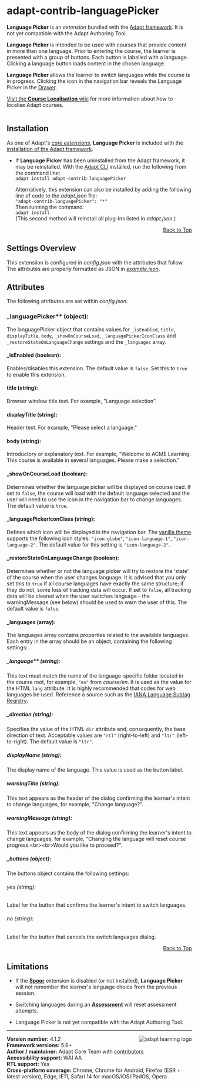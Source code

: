 # adapt-contrib-languagePicker  

**Language Picker** is an *extension* bundled with the [Adapt framework](https://github.com/adaptlearning/adapt_framework). It is not yet compatible with the Adapt Authoring Tool.   

**Language Picker** is intended to be used with courses that provide content in more than one language. Prior to entering the course, the learner is presented with a group of buttons. Each button is labelled with a language. Clicking a language button loads content in the chosen language.  

**Language Picker** allows the learner to switch languages while the course is in progress. Clicking the icon in the navigation bar reveals the Language Picker in the [Drawer](https://github.com/adaptlearning/adapt_framework/wiki/Core-modules#drawer).

[Visit the **Course Localisation** wiki](https://github.com/adaptlearning/adapt_framework/wiki/Course-Localisation) for more information about how to localise Adapt courses.

<img src="https://github.com/adaptlearning/documentation/blob/master/04_wiki_assets/plug-ins/images/language-picker.gif" alt="" align="center">  

## Installation

As one of Adapt's *[core extensions](https://github.com/adaptlearning/adapt_framework/wiki/Core-Plug-ins-in-the-Adapt-Learning-Framework#extensions),* **Language Picker** is included with the [installation of the Adapt framework](https://github.com/adaptlearning/adapt_framework/wiki/Manual-installation-of-the-Adapt-framework#installation).

* If **Language Picker** has been uninstalled from the Adapt framework, it may be reinstalled.
With the [Adapt CLI](https://github.com/adaptlearning/adapt-cli) installed, run the following from the command line:  
`adapt install adapt-contrib-languagePicker`

    Alternatively, this extension can also be installed by adding the following line of code to the *adapt.json* file:  
    `"adapt-contrib-languagePicker": "*"`  
    Then running the command:  
    `adapt install`  
    (This second method will reinstall all plug-ins listed in *adapt.json*.)  

<div float align=right><a href="#top">Back to Top</a></div>

## Settings Overview

This extensiion is configured in *config.json* with the attributes that follow. The attributes are properly formatted as JSON in [*example.json*](https://github.com/adaptlearning/adapt-contrib-languagePicker/blob/master/example.json).

## Attributes

The following attributes are set within *config.json*.

### \_languagePicker** (object):
The languagePicker object that contains values for `_isEnabled`, `title`, `displayTitle`, `body`, `_showOnCourseLoad`, `_languagePickerIconClass` and `_restoreStateOnLanguageChange` settings and the `_languages` array.

#### _isEnabled (boolean):
Enables/disables this extension. The default value is `false`. Set this to `true` to enable this extension.

#### title (string):
Browser window title text. For example, "Language selection".

#### displayTitle (string):
Header text. For example, "Please select a language."

#### body (string):
Introductory or explanatory text. For example, "Welcome to ACME Learning. This course is available in several languages. Please make a selection."

#### \_showOnCourseLoad (boolean):
Determines whether the language picker will be displayed on course load. If set to `false`, the course will load with the default language selected and the user will need to use the icon in the navigation bar to change languages. The default value is `true`.

#### \_languagePickerIconClass (string):
Defines which icon will be displayed in the navigation bar. The [vanilla theme](https://github.com/adaptlearning/adapt-contrib-vanilla) supports the following icon styles: `"icon-globe"`, `"icon-language-1"`, `"icon-language-2"`. The default value for this setting is `"icon-language-2"`.

#### \_restoreStateOnLanguageChange (boolean):
Determines whether or not the language picker will try to restore the 'state' of the course when the user changes language. It is advised that you only set this to `true` if all course languages have exactly the same structure; if they do not, some loss of tracking data will occur. If set to `false`, all tracking data will be cleared when the user switches language - the warningMessage (see below) should be used to warn the user of this. The default value is `false`.

#### \_languages (array):
The languages array contains properties related to the available languages. Each entry in the array should be an object, containing the following settings:

##### \_language** (string):
This text must match the name of the language-specific folder located in the course root, for example, `"en"` from *course/en*. It is used as the value for the HTML `lang` attribute. It is highly recommended that codes for web languages be used. Reference a source such as the [IANA Language Subtag Registry](http://www.iana.org/assignments/language-subtag-registry/language-subtag-registry). 

##### \_direction (string): 
Specifies the value of the HTML `dir` attribute and, consequently, the base direction of text. Acceptable values are `"rtl"` (right-to-left) and `"ltr"` (left-to-right). The default value is `"ltr"`.

##### displayName (string):
The display name of the language. This value is used as the button label.

##### warningTitle (string):
This text appears as the header of the dialog confirming the learner's intent to change languages, for example, "Change language?".

##### warningMessage (string):
This text appears as the body of the dialog confirming the learner's intent to change languages, for example, "Changing the language will reset course progress.&lt;br&gt;&lt;br&gt;Would you like to proceed?".

##### \_buttons (object):
The buttons object contains the following settings:

###### yes (string):
Label for the button that confirms the learner's intent to switch languages.

###### no (string):
Label for the button that cancels the switch languages dialog.

<div float align=right><a href="#top">Back to Top</a></div>

## Limitations
 
- If the [**Spoor**](https://github.com/adaptlearning/adapt-contrib-spoor) extension is disabled (or not installed), **Language Picker** will not remember the learner's language choice from the previous session. 

- Switching languages during an [**Assessment**](https://github.com/adaptlearning/adapt-contrib-assessment) will reset assessment attempts.  

- Language Picker is not yet compatible with the Adapt Authoring Tool.

----------------------------
**Version number:**  4.1.2  <a href="https://community.adaptlearning.org/" target="_blank"><img src="https://github.com/adaptlearning/documentation/blob/master/04_wiki_assets/plug-ins/images/adapt-logo-mrgn-lft.jpg" alt="adapt learning logo" align="right"></a>  
**Framework versions:**  5.6+  
**Author / maintainer:** Adapt Core Team with [contributors](https://github.com/adaptlearning/adapt-contrib-bookmarking/graphs/contributors)  
**Accessibility support:** WAI AA  
**RTL support:** Yes  
**Cross-platform coverage:** Chrome, Chrome for Android, Firefox (ESR + latest version), Edge, IE11, Safari 14 for macOS/iOS/iPadOS, Opera  
